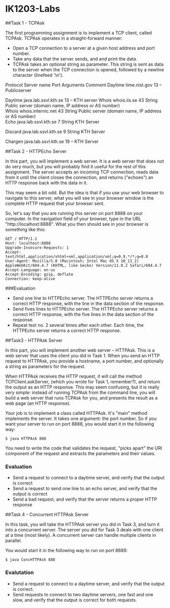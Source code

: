 # IK1203-Labs

##Task 1 - TCPAsk

The first programming assignment is to implement a TCP client, called TCPAsk. TCPAsk operates in a straight-forward manner:

- Open a TCP connection to a server at a given host address and port number.
- Take any data that the server sends, and and print the data.
- TCPAsk takes an optional string as parameter. This string is sent as data to the server when the TCP connection is opened, followed by a newline character (linefeed '\n').

Protocol	Server name	        Port	Arguments	Comment
Daytime	   time.nist.gov	    13	       –	    Publicserver

Daytime	   java.lab.ssvl.kth.se	13	       –	    KTH server
Whois	    whois.iis.se	    43	    String      Public server
                                    (domain name, 
                                    IP address or 
                                    AS number) 	
Whois	  whois.internic.net	43	String          Public server
                                    (domain name, 
                                    IP address or 
                                    AS number)	
Echo	 java.lab.ssvl.kth.se	7	String	        KTH Server 

Discard	 java.lab.ssvl.kth.se	9	String	        KTH Server

Chargen	 java.lab.ssvl.kth.se	19	  –	            KTH Server

##Task 2 - HTTPEcho Server

In this part, you will implement a web server. It is a web server that does not do very much, but you will probably find it useful for the rest of this assignment. The server accepts an incoming TCP connection, reads data from it until the client closes the connection, and returns ("echoes") an HTTP response back with the data in it. 

This may seem a bit odd. But the idea is that if you use your web browser to navigate to this server, what you will see in your browser window is the complete HTTP request that your browser sent.

So, let's say that you are running this server on port 8888 on your computer. In the navigation field of your browser, type in the URL "http://localhost:8888". What you then should see in your browser is something like this:

```
GET / HTTP/1.1
Host: localhost:8888
Upgrade-Insecure-Requests: 1
Accept: text/html,application/xhtml+xml,application/xml;q=0.9,*/*;q=0.8
User-Agent: Mozilla/5.0 (Macintosh; Intel Mac OS X 10_13_2) AppleWebKit/604.4.7 (KHTML, like Gecko) Version/11.0.2 Safari/604.4.7
Accept-Language: en-us
Accept-Encoding: gzip, deflate
Connection: keep-alive
```

###Evaluation
- Send one line to HTTPEcho server. The HTTPEcho server returns a correct HTTP response, with the line in the data section of the response.
- Send fives lines to HTTPEcho server. The HTTPEcho server returns a correct HTTP response, with the five lines in the data section of the response.
- Repeat test no. 2 several times after each other. Each time, the HTTPEcho server returns a correct HTTP response.

##Task3 - HTTPAsk Server

In this part, you will implement another web server – HTTPAsk. This is a web server that uses the client you did in Task 1. When you send an HTTP request to HTTPAsk, you provide a hostname, a port number, and optionally a string as parameters for the request.

When HTTPAsk receives the HTTP request, it will call the method TCPClient.askServer, (which you wrote for Task 1, remember?), and return the output as an HTTP response. This may seem confusing, but it is really very simple: instead of running TCPAsk from the command line, you will build a web server that runs TCPAsk for you, and presents the result as a web page (an HTTP response).

Your job is to implement a class called HTTPAsk. It's "main" method implements the server. It takes one argument: the port number. So if you want your server to run on port 8888, you would start it in the following way:

```
$ java HTTPAsk 888

```
You need to write the code that validates the request, "picks apart" the URI component of the request and extracts the parameters and their values.

### Evaluation

- Send a request to connect to a daytime server, and verify that the output is correct
- Send a request to send one line to an echo server, and verify that the output is correct
- Send a bad request, and verify that the server returns a proper HTTP response

##Task 4 - Concurrent HTTPAsk Server

In this task, you will take the HTTPAsk server you did in Task 3, and turn it into a concurrent server. The server you did for Task 3 deals with one client at a time (most likely). A concurrent server can handle multiple clients in parallel.

You would start it in the following way to run on port 8888:

```
$ java ConcHTTPAsk 888

```

### Evalutation

- Send a request to connect to a daytime server, and verify that the output is correct.
- Send requests to connect to two daytime servers, one fast and one slow, and verify that the output is correct for both requests.